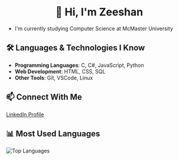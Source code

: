 <h1 align="center">👋 Hi, I'm Zeeshan</h1>

- I'm currently studying Computer Science at McMaster University

## 🛠 Languages & Technologies I Know
- **Programming Languages**: C, C#, JavaScript, Python
- **Web Development**: HTML, CSS, SQL
- **Other Tools**: Git, VSCode, Linux

## 📫 Connect With Me
[LinkedIn Profile](https://www.linkedin.com/in/your-profile/)

## 📊 Most Used Languages
![Top Languages](https://github-readme-stats.vercel.app/api/top-langs/?username=zshan-dev&layout=compact&theme=tokyonight)


<!--
**zshan-dev/zshan-dev** is a ✨ _special_ ✨ repository because its `README.md` (this file) appears on your GitHub profile.

Here are some ideas to get you started:

- 🔭 I’m currently working on ...
- 🌱 I’m currently learning ...
- 👯 I’m looking to collaborate on ...
- 🤔 I’m looking for help with ...
- 💬 Ask me about ...
- 📫 How to reach me: ...
- 😄 Pronouns: ...
- ⚡ Fun fact: ...
-->
